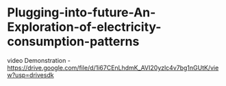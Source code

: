 # Plugging-into-future-An-Exploration-of-electricity-consumption-patterns
video Demonstration - https://drive.google.com/file/d/1i67CEnLhdmK_AVI20yzlc4v7bg1nGUtK/view?usp=drivesdk
